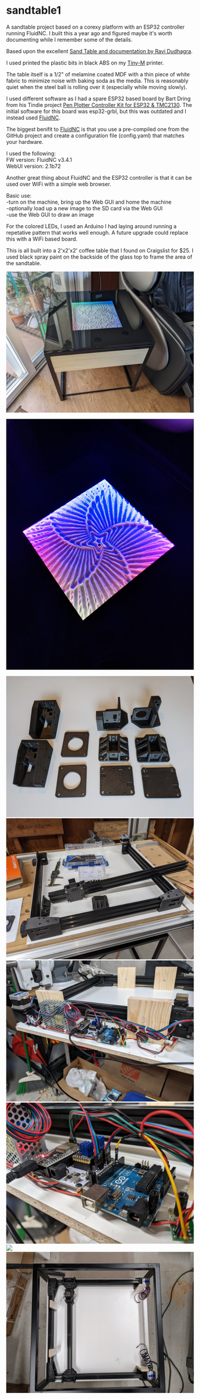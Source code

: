 # sandtable1
A sandtable project based on a corexy platform with an ESP32 controller running FluidNC.  I built this a year ago and figured maybe it's worth documenting
while I remember some of the details.

Based upon the excellent [Sand Table and documentation by Ravi Dudhagra](https://github.com/rdudhagra/Sand-Table).

I used printed the plastic bits in black ABS on my [Tiny-M](https://github.com/mark-hoy/tiny-m-build/) printer.

The table itself is a 1/2" of melamine coated MDF with a thin piece of white fabric to minimize noise with baking soda as the media. 
This is reasonably quiet when the steel ball is rolling over it (especially while moving slowly).

I used different software as I had a spare ESP32 based board by Bart Dring from his Tindie project [Pen Plotter Controller Kit for ESP32 & TMC2130](https://www.tindie.com/products/33366583/pen-plotter-controller-for-esp32-tmc2130-v2/).
The initial software for this board was esp32-grbl, but this was outdated and I instead used [FluidNC](https://github.com/bdring/FluidNC). 

The biggest benifit to [FluidNC](https://github.com/bdring/FluidNC) is that you use a pre-compiled one from the GitHub project and create a configuration file (config.yaml) that matches your hardware.

I used the following:  
FW version: FluidNC v3.4.1  
WebUI version: 2.1b72  

Another great thing about FluidNC and the ESP32 controller is that it can be used over WiFi with a simple web browser.

Basic use:  
-turn on the machine, bring up the Web GUI and home the machine  
-optionally load up a new image to the SD card via the Web GUI  
-use the Web GUI to draw an image  

For the colored LEDs, I used an Arduino I had laying around running a repetative pattern that works well enough. A future upgrade could replace this with a WiFi based board. 

This is all built into a 2'x2'x2' coffee table that I found on Craigslist for $25. I used black spray paint on the backside of the glass top to frame the area of the sandtable.

![](images/sandtable-final.jpg)

![Sample Image](images/star-image.jpg)

![](images/plastic-printed.jpg)
![](images/building.jpg)
![](images/construction-layout.jpg)
![](images/controllers.jpg)
![](images/side-vew-corexy.jpg)
![](images/top-view-corexy.jpg)
